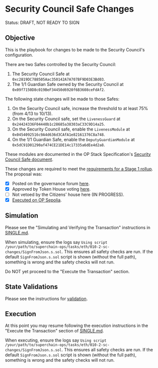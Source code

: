 # Security Council Safe Changes

Status: DRAFT, NOT READY TO SIGN

## Objective

This is the playbook for changes to be made to the Security Council's configuration.

There are two Safes controlled by the Security Council:

1. The Security Council Safe at `0xc2819DC788505Aac350142A7A707BF9D03E3Bd03`.
2. The 1/1 Guardian Safe owned by the Security Council at `0x09f7150D8c019BeF34450d6920f6B3608ceFdAf2`.

The following state changes will be made to those Safes:

1. On the Security Council safe, increase the threshold to at least 75% (from 4/13 to 10/13).
2. On the Security Council safe, set the `LivenessGuard` at `0x24424336F04440b1c28685a38303aC33C9D14a25`.
3. On the Security Council safe, enable the `LivenessModule` at `0x0454092516c9A4d636d3CAfA1e82161376C8a748`.
4. On the 1/1 Guardian Safe, enable the `DeputyGuardianModule` at `0x5dC91D01290af474CE21DE14c17335a6dEe4d2a8`.

These modules are documented in the OP Stack Specification's [Security Council Safe document](https://specs.optimism.io/experimental/security-council-safe.html).

These changes are required to meet the [requirements for a Stage 1 rollup](https://medium.com/l2beat/stages-update-security-council-requirements-4c79cea8ef52).
The proposal was:

- [X] Posted on the governance forum [here](https://gov.optimism.io/t/upgrade-proposal-guardian-security-council-threshold-and-l2-proxyadmin-ownership-changes-for-stage-1-decentralization/8157).
- [X] Approved by Token House voting [here](https://vote.optimism.io/proposals/89250535338859095270968116984279971013811713632639468811376241520756760598962).
- [ ] Not vetoed by the Citizens' house here (IN PROGRESS).
- [X] [Executed on OP Sepolia](https://github.com/ethereum-optimism/superchain-ops/tree/main/tasks/sep/006-2-sc-changes).

## Simulation

Please see the "Simulating and Verifying the Transaction" instructions in [SINGLE.md](../../../SINGLE.md).

When simulating, ensure the logs say `Using script /your/path/to/superchain-ops/tasks/eth/010-2-sc-changes/SignFromJson.s.sol`. This ensures all safety checks are run. If the default `SignFromJson.s.sol` script is shown (without the full path), something is wrong and the safety checks will not run.

Do NOT yet proceed to the "Execute the Transaction" section.

## State Validations

Please see the instructions for [validation](./VALIDATION.md).

## Execution

At this point you may resume following the execution instructions in the "Execute the Transaction" section of [SINGLE.md](../../../SINGLE.md).

When executing, ensure the logs say `Using script /your/path/to/superchain-ops/tasks/eth/010-2-sc-changes/SignFromJson.s.sol`. This ensures all safety checks are run. If the default `SignFromJson.s.sol` script is shown (without the full path), something is wrong and the safety checks will not run.

